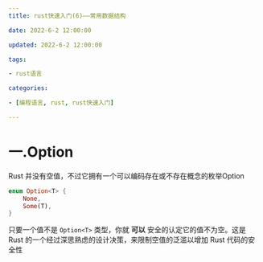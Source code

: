 ```yaml
---
title: rust快速入门(6)——常用数据结构

date: 2022-6-2 12:00:00

updated: 2022-6-2 12:00:00

tags:

- rust语言

categories:

- [编程语言, rust, rust快速入门]

---
```


# 一.Option

Rust 并没有空值，不过它拥有一个可以编码存在或不存在概念的枚举Option

```rust
enum Option<T> {
    None,
    Some(T),
}
```

只要一个值不是 `Option<T>` 类型，你就 **可以** 安全的认定它的值不为空。这是 Rust 的一个经过深思熟虑的设计决策，来限制空值的泛滥以增加 Rust 代码的安全性

# 

